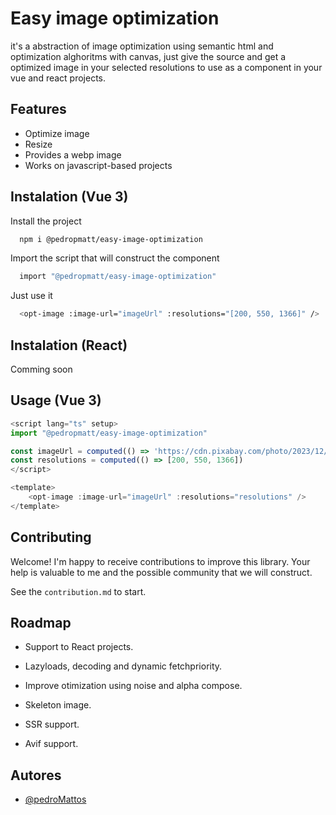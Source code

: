 
# Easy image optimization

it's a abstraction of image optimization using semantic html and optimization alghoritms with canvas, just give the source and get a optimized image in your selected resolutions to use as a component in your vue and react projects.
## Features

- Optimize image
- Resize
- Provides a webp image
- Works on javascript-based projects


## Instalation (Vue 3)

Install the project

```bash
  npm i @pedropmatt/easy-image-optimization
```
Import the script that will construct the component
```bash
  import "@pedropmatt/easy-image-optimization"
```
Just use it
```bash
  <opt-image :image-url="imageUrl" :resolutions="[200, 550, 1366]" />
```

## Instalation (React)

Comming soon
    
## Usage (Vue 3)

```javascript
<script lang="ts" setup>
import "@pedropmatt/easy-image-optimization"

const imageUrl = computed(() => 'https://cdn.pixabay.com/photo/2023/12/14/07/44/dog-8448345_1280.jpg')
const resolutions = computed(() => [200, 550, 1366])
</script>

<template>
    <opt-image :image-url="imageUrl" :resolutions="resolutions" />
</template>
```


## Contributing

Welcome! I'm happy to receive contributions to improve this library. Your help is valuable to me and the possible community that we will construct.

See the `contribution.md` to start.


## Roadmap

- Support to React projects.

- Lazyloads, decoding and dynamic fetchpriority.

- Improve otimization using noise and alpha compose.

- Skeleton image.

- SSR support.

- Avif support.
## Autores

- [@pedroMattos](https://github.com/pedroMattos)

